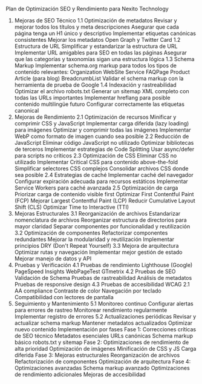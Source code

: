 Plan de Optimización SEO y Rendimiento para Nexito Technology
1. Mejoras de SEO Técnico
1.1 Optimización de metadatos
Revisar y mejorar todos los títulos y meta descripciones
Asegurar que cada página tenga un H1 único y descriptivo
Implementar etiquetas canónicas consistentes
Mejorar los metadatos Open Graph y Twitter Card
1.2 Estructura de URL
Simplificar y estandarizar la estructura de URL
Implementar URL amigables para SEO en todas las páginas
Asegurar que las categorías y taxonomías sigan una estructura lógica
1.3 Schema Markup
Implementar schema.org markup para todos los tipos de contenido relevantes:
Organization
WebSite
Service
FAQPage
Product
Article (para blog)
BreadcrumbList
Validar el schema markup con la herramienta de prueba de Google
1.4 Indexación y rastreabilidad
Optimizar el archivo robots.txt
Generar un sitemap XML completo con todas las URLs importantes
Implementar hreflang para posible contenido multilingüe futuro
Configurar correctamente las etiquetas canonical
2. Mejoras de Rendimiento
2.1 Optimización de recursos
Minificar y comprimir CSS y JavaScript
Implementar carga diferida (lazy loading) para imágenes
Optimizar y comprimir todas las imágenes
Implementar WebP como formato de imagen cuando sea posible
2.2 Reducción de JavaScript
Eliminar código JavaScript no utilizado
Optimizar bibliotecas de terceros
Implementar estrategias de Code Splitting
Usar async/defer para scripts no críticos
2.3 Optimización de CSS
Eliminar CSS no utilizado
Implementar Critical CSS para contenido above-the-fold
Simplificar selectores CSS complejos
Consolidar archivos CSS donde sea posible
2.4 Estrategias de caché
Implementar caché del navegador
Configurar expiración adecuada para recursos estáticos
Implementar Service Workers para caché avanzada
2.5 Optimización de carga
Priorizar carga de contenido visible first
Optimizar First Contentful Paint (FCP)
Mejorar Largest Contentful Paint (LCP)
Reducir Cumulative Layout Shift (CLS)
Optimizar Time to Interactive (TTI)
3. Mejoras Estructurales
3.1 Reorganización de archivos
Estandarizar nomenclatura de archivos
Reorganizar estructura de directorios para mayor claridad
Separar componentes por funcionalidad y reutilización
3.2 Optimización de componentes
Refactorizar componentes redundantes
Mejorar la modularidad y reutilización
Implementar principios DRY (Don't Repeat Yourself)
3.3 Mejora de arquitectura
Optimizar rutas y navegación
Implementar mejor gestión de estado
Mejorar manejo de datos y API
4. Pruebas y Verificación
4.1 Pruebas de rendimiento
Lighthouse (Google)
PageSpeed Insights
WebPageTest
GTmetrix
4.2 Pruebas de SEO
Validación de Schema
Pruebas de rastreabilidad
Análisis de metadatos
Pruebas de responsive design
4.3 Pruebas de accesibilidad
WCAG 2.1 AA compliance
Contraste de color
Navegación por teclado
Compatibilidad con lectores de pantalla
5. Seguimiento y Mantenimiento
5.1 Monitoreo continuo
Configurar alertas para errores de rastreo
Monitorear rendimiento regularmente
Implementar registro de errores
5.2 Actualizaciones periódicas
Revisar y actualizar schema markup
Mantener metadatos actualizados
Optimizar nuevo contenido
Implementación por fases
Fase 1: Correcciones críticas de SEO técnico
Metadatos esenciales
URLs canónicas
Schema markup básico
robots.txt y sitemap
Fase 2: Optimizaciones de rendimiento de alta prioridad
Optimización de imágenes
Minificación de CSS y JS
Carga diferida
Fase 3: Mejoras estructurales
Reorganización de archivos
Refactorización de componentes
Optimización de arquitectura
Fase 4: Optimizaciones avanzadas
Schema markup avanzado
Optimizaciones de rendimiento adicionales
Mejoras de accesibilidad
